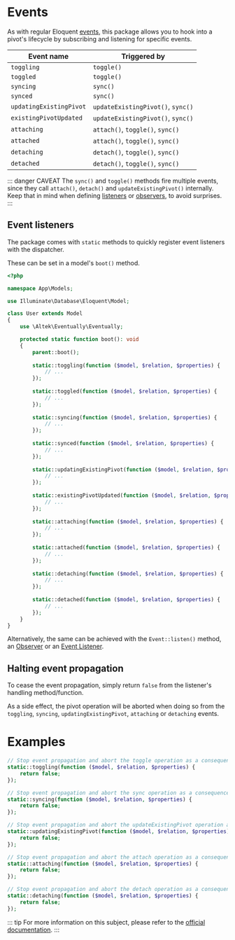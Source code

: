 # Events
As with regular Eloquent [events](https://laravel.com/docs/5.8/eloquent#events), this package allows you to hook into a pivot's lifecycle by subscribing and listening for specific events.

Event name              | Triggered by
------------------------|------------------------------------------
`toggling`              | `toggle()`
`toggled`               | `toggle()`
`syncing`               | `sync()`
`synced`                | `sync()`
`updatingExistingPivot` | `updateExistingPivot()`, `sync()`
`existingPivotUpdated`  | `updateExistingPivot()`, `sync()`
`attaching`             | `attach()`, `toggle()`, `sync()`
`attached`              | `attach()`, `toggle()`, `sync()`
`detaching`             | `detach()`, `toggle()`, `sync()`
`detached`              | `detach()`, `toggle()`, `sync()`

::: danger CAVEAT
The `sync()` and `toggle()` methods fire multiple events, since they call `attach()`, `detach()` and `updateExistingPivot()` internally. Keep that in mind when defining [listeners](https://laravel.com/docs/5.8/events#defining-listeners) or [observers](https://laravel.com/docs/5.8/eloquent#observers), to avoid surprises.
:::

## Event listeners
The package comes with `static` methods to quickly register event listeners with the dispatcher.

These can be set in a model's `boot()` method.

```php
<?php

namespace App\Models;

use Illuminate\Database\Eloquent\Model;

class User extends Model
{
    use \Altek\Eventually\Eventually;

    protected static function boot(): void
    {
        parent::boot();
    
        static::toggling(function ($model, $relation, $properties) {
            // ...
        });
        
        static::toggled(function ($model, $relation, $properties) {
            // ...
        });
        
        static::syncing(function ($model, $relation, $properties) {
            // ...
        });
        
        static::synced(function ($model, $relation, $properties) {
            // ...
        });
        
        static::updatingExistingPivot(function ($model, $relation, $properties) {
            // ...
        });
        
        static::existingPivotUpdated(function ($model, $relation, $properties) {
            // ...
        });
        
        static::attaching(function ($model, $relation, $properties) {
            // ...
        });
        
        static::attached(function ($model, $relation, $properties) {
            // ...
        });
        
        static::detaching(function ($model, $relation, $properties) {
            // ...
        });
        
        static::detached(function ($model, $relation, $properties) {
            // ...
        });
    }
}
```

Alternatively, the same can be achieved with the `Event::listen()` method, an [Observer](https://laravel.com/docs/5.8/eloquent#observers) or an [Event Listener](https://laravel.com/docs/5.8/events#defining-listeners).

## Halting event propagation
To cease the event propagation, simply return `false` from the listener's handling method/function.

As a side effect, the pivot operation will be aborted when doing so from the `toggling`, `syncing`, `updatingExistingPivot`, `attaching` or `detaching` events.

# Examples
```php
// Stop event propagation and abort the toggle operation as a consequence
static::toggling(function ($model, $relation, $properties) {
    return false;
});

// Stop event propagation and abort the sync operation as a consequence
static::syncing(function ($model, $relation, $properties) {
    return false;
});

// Stop event propagation and abort the updateExistingPivot operation as a consequence
static::updatingExistingPivot(function ($model, $relation, $properties) {
    return false;
});

// Stop event propagation and abort the attach operation as a consequence
static::attaching(function ($model, $relation, $properties) {
    return false;
});

// Stop event propagation and abort the detach operation as a consequence
static::detaching(function ($model, $relation, $properties) {
    return false;
});
```

::: tip
For more information on this subject, please refer to the [official documentation](https://laravel.com/docs/5.8/events).
:::
